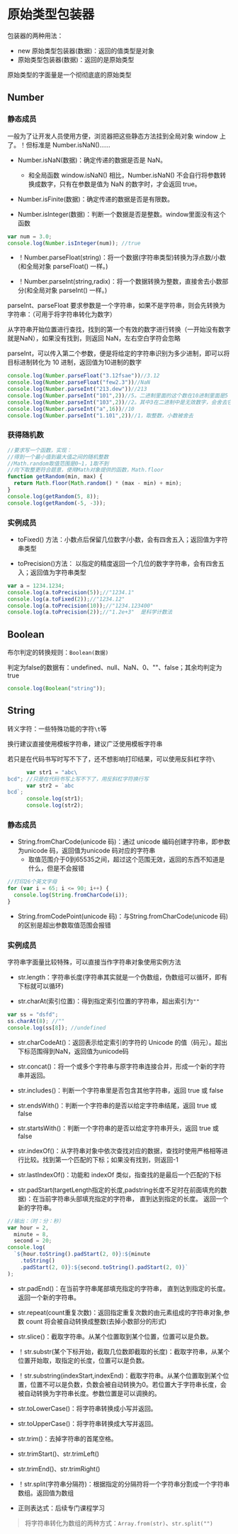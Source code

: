 # 原始类型包装器

包装器的两种用法：
- new 原始类型包装器(数据)：返回的值类型是对象
- 原始类型包装器(数据)：返回的是原始类型

原始类型的字面量是一个彻彻底底的原始类型

## Number

### 静态成员

一般为了让开发人员使用方便，浏览器把这些静态方法挂到全局对象 window 上了。！但标准是 Number.isNaN()......

- Number.isNaN(数据)：确定传递的数据是否是 NaN。
  - 和全局函数 window.isNaN() 相比，Number.isNaN() 不会自行将参数转换成数字，只有在参数是值为 NaN 的数字时，才会返回 true。

- Number.isFinite(数据)：确定传递的数据是否是有限数。

- Number.isInteger(数据)：判断一个数据是否是整数。window里面没有这个函数

```js
var num = 3.0;
console.log(Number.isInteger(num)); //true
```

- ！Number.parseFloat(string)：将一个数据(字符串类型)转换为浮点数/小数(和全局对象 parseFloat() 一样。)

- ！Number.parseInt(string,radix)：将一个数据转换为整数，直接舍去小数部分(和全局对象 parseInt() 一样。)

parseInt、parseFloat 要求参数是一个字符串，如果不是字符串，则会先转换为字符串：（可用于将字符串转化为数字）

从字符串开始位置进行查找，找到的第一个有效的数字进行转换（一开始没有数字就是NaN），如果没有找到，则返回 NaN，左右空白字符会忽略

parseInt，可以传入第二个参数，便是将给定的字符串识别为多少进制，即可以将目标进制转化为 10 进制，返回值为10进制的数字
```js
console.log(Number.parseFloat("3.12fsae"))//3.12
console.log(Number.parseFloat("few2.3"))//NaN
console.log(Number.parseInt("213.dew"))//213
console.log(Number.parseInt("101",2))//5。二进制里面的这个数在10进制里面是5
console.log(Number.parseInt("103",2))//2。其中3在二进制中是无效数字，会舍去它
console.log(Number.parseInt("a",16))//10
console.log(Number.parseInt("1.101",2))//1，取整数，小数被舍去
```

### 获得随机数

```js
//要求写一个函数，实现：
//得到一个最小值到最大值之间的随机整数
//Math.random取值范围是0~1，1取不到
//向下取整更符合题意，使用Math对象提供的函数，Math.floor
function getRandom(min, max) {
  return Math.floor(Math.random() * (max - min) + min);
}
console.log(getRandom(5, 8));
console.log(getRandom(-5, -3));
```

### 实例成员

- toFixed() 方法：小数点后保留几位数字/小数，会有四舍五入；返回值为字符串类型

- toPrecision()方法： 以指定的精度返回一个几位的数字字符串，会有四舍五入；返回值为字符串类型

```js
var a = 1234.1234;
console.log(a.toPrecision(5));//"1234.1"
console.log(a.toFixed(2));//"1234.12"
console.log(a.toPrecision(10));//"1234.123400"
console.log(a.toPrecision(2));//"1.2e+3"  是科学计数法
```

## Boolean

布尔判定的转换规则：```Boolean(数据)```

判定为false的数据有：undefined、null、NaN、0、""、false；其余均判定为true

```js
console.log(Boolean("string"));
```

## String

转义字符：一些特殊功能的字符```\t```等

换行建议直接使用模板字符串，建议广泛使用模板字符串

若只是在代码书写时写不下了，还不想影响打印结果，可以使用反斜杠字符```\```

```js
      var str1 = "abc\
bcd"; //只是在代码书写上写不下了，用反斜杠字符换行写
      var str2 = `abc
bcd`;
      console.log(str1);
      console.log(str2);
```

### 静态成员

- String.fromCharCode(unicode 码)：通过 unicode 编码创建字符串，即参数为unicode 码，返回值为unicode 码对应的字符串
  - 取值范围介于0到65535之间，超过这个范围无效，返回的东西不知道是什么，但是不会报错
```js
//打印26个英文字母
for (var i = 65; i <= 90; i++) {
  console.log(String.fromCharCode(i));
}
```
- String.fromCodePoint(unicode 码)：与String.fromCharCode(unicode 码)的区别是超出参数取值范围会报错

### 实例成员

字符串字面量比较特殊，可以直接当作字符串对象使用实例方法

- str.length：字符串长度(字符串其实就是一个伪数组，伪数组可以循环，即有下标就可以循环)

- str.charAt(索引位置)：得到指定索引位置的字符串，超出索引为```""```

```js
var ss = "dsfd";
ss.charAt(8); //""
console.log(ss[8]); //undefined
```

- str.charCodeAt()：返回表示给定索引的字符的 Unicode 的值（码元）。超出下标范围得到NaN，返回值为unicode码

- str.concat()：将一个或多个字符串与原字符串连接合并，形成一个新的字符串并返回。

- str.includes()：判断一个字符串里是否包含其他字符串，返回 true 或 false

- str.endsWith()：判断一个字符串的是否以给定字符串结尾，返回 true 或 false

- str.startsWith()：判断一个字符串的是否以给定字符串开头，返回 true 或 false

- str.indexOf()：从字符串对象中依次查找对应的数据，查找时使用严格相等进行比较。找到第一个匹配的下标；如果没有找到，则返回-1

- str.lastIndexOf()：功能和 indexOf 类似，指查找的是最后一个匹配的下标

- str.padStart(targetLength指定的长度,padstring长度不足时在前面填充的数据)：在当前字符串头部填充指定的字符串， 直到达到指定的长度。 返回一个新的字符串。
```js
//输出：（时：分：秒）
var hour = 2,
  minute = 8,
  second = 20;
console.log(
  `${hour.toString().padStart(2, 0)}:${minute
    .toString()
    .padStart(2, 0)}:${second.toString().padStart(2, 0)}`
);
```
- str.padEnd()：在当前字符串尾部填充指定的字符串， 直到达到指定的长度。 返回一个新的字符串。

- str.repeat(count重复次数)：返回指定重复次数的由元素组成的字符串对象,参数 count 将会被自动转换成整数(去掉小数部分的形式)

- str.slice()：截取字符串。从某个位置取到某个位置，位置可以是负数。

- ！str.substr(某个下标开始，截取几位数即截取的长度)：截取字符串，从某个位置开始取，取指定的长度，位置可以是负数。

- ！str.substring(indexStart,indexEnd)：截取字符串。从某个位置取到某个位置，位置不可以是负数，负数会被自动转换为0。若位置大于字符串长度，会被自动转换为字符串长度。参数位置是可以调换的。

- str.toLowerCase()：将字符串转换成小写并返回。

- str.toUpperCase()：将字符串转换成大写并返回。

- str.trim()：去掉字符串的首尾空格。
- str.trimStart()、str.trimLeft()
- str.trimEnd()、str.trimRight()

- ！str.split(字符串分隔符)：根据指定的分隔符将一个字符串分割成一个字符串数组。返回值为数组

- 正则表达式：后续专门课程学习

> 将字符串转化为数组的两种方式：```Array.from(str)```、```str.split("")```